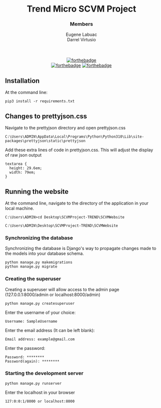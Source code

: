 <div align='center'>

# Trend Micro SCVM Project
### Members
Eugene Labuac <br>
Darrel Virtusio <br><br>
<br><br>
[![forthebadge](https://forthebadge.com/images/badges/made-with-python.svg)](https://forthebadge.com)<br>
[![forthebadge](https://forthebadge.com/images/badges/uses-html.svg)](https://forthebadge.com)
[![forthebadge](https://forthebadge.com/images/badges/uses-css.svg)](https://forthebadge.com)
</div>

## Installation

At the command line:
```
pip3 install -r requirements.txt
```

## Changes to prettyjson.css

Navigate to the prettyjson directory and open prettyjson.css
```
C:\Users\ADMIN\AppData\Local\Programs\Python\Python310\Lib\site-packages\prettyjson\static\prettyjson
```

Add these extra lines of code in prettyjson.css. This will adjust the display of raw json output
```
textarea {
  height: 29.6em;
  width: 79em;
}
```

## Running the website

At the command line, navigate to the directory of the application in your local machine.
```
C:\Users\ADMIN>cd Desktop\SCVMProject-TREND\SCVMWebsite

C:\Users\ADMIN\Desktop\SCVMProject-TREND\SCVMWebsite
```

### Synchronizing the database

Synchronizing the database is Django's way to propagate changes made to the models into your database schema.
```
python manage.py makemigrations
python manage.py migrate
```

### Creating the superuser

Creating a superuser will allow access to the admin page (127.0.0.1:8000/admin or localhost:8000/admin)
```
python manage.py createsuperuser
```
Enter the username of your choice:
```
Username: SampleUsername
```
Enter the email address (It can be left blank):
```
Email address: example@gmail.com
```
Enter the password:
```
Password: ********
Password(again): ********
```

### Starting the development server
```
python manage.py runserver
```
Enter the localhost in your browser
```
127:0:0:1/8000 or localhost:8000
```
